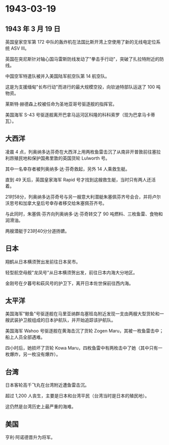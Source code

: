# 1943-03-19

## 1943 年 3 月 19 日

英国皇家空军第 172
中队的轰炸机在法国比斯开湾上空使用了新的无线电定位系统 ASV III。

英国在突尼斯针对轴心国马雷斯防线发动了"拳击手行动"，突破了扎拉特附近的防线。

中国空军特遣队被并入美国陆军航空队第 14 航空队。

这是为支援缅甸"长布行动"而进行的最大规模空投，向钦迪特部队运送了 100
吨物资。

莱斯特·赫德森上校被任命为圣地亚哥号驱逐舰的指挥官。

美国海军 S-43
号驱逐舰离开巴拿马运河区科隆的科科索罗（现为巴拿马卡蒂瓦）。

## 大西洋

凌晨 4
点，列奥纳多达芬奇在大西洋上用两枚鱼雷击沉了从南非开普敦前往塞拉利昂殖民地和保护国弗里敦的英国货轮
Lulworth 号。

其中一名幸存者被列奥纳多·达·芬奇救起，另外 14 人乘救生艇。

直到 49 天后，英国皇家海军 Rapid
号才找到这艘救生艇，当时只有两人还活着。

21时58分，列奥纳多达芬奇号与另一艘意大利潜艇朱塞佩芬齐号会合，并将卢尔沃思号和加拿大皇后号幸存者移交给朱塞佩芬齐号。

与此同时，朱塞佩·芬齐向列奥纳多·达·芬奇转交了 90
吨燃料、三枚鱼雷、食物和润滑油。

两艘潜艇于23时40分分道扬镳。

## 日本

翔鹤从日本横须贺出发前往日本吴市。

轻型航空母舰"龙凤号"从日本横须贺出发，前往日本内海大分地区。

金刚号在夕暮号和萩风号的护卫下，离开日本佐世保前往西内海。

## 太平洋

美国海军"鲸鱼"号驱逐舰在马里亚纳群岛塞班岛附近发现一支由两艘大型货轮和一艘武装护卫舰组成的日本护航队，并开始追踪该护航队。

美国海军 Wahoo 号驱逐舰在黄海击沉了货轮 Zogen
Maru，其被一枚鱼雷击中；船上人员全部遇难。

四小时后，她损坏了货轮 Kowa
Maru，四枚鱼雷中有两枚击中了她（其中只有一枚爆炸，另一枚没有爆炸）。

## 台湾

日本客轮高千飞丸在台湾附近遭鱼雷击沉。

超过 1,200 人丧生，主要是日本和台湾平民（台湾当时是日本的殖民地）。

这仍然是台湾历史上最严重的海难。

## 美国

亨利·阿诺德晋升为将军。

